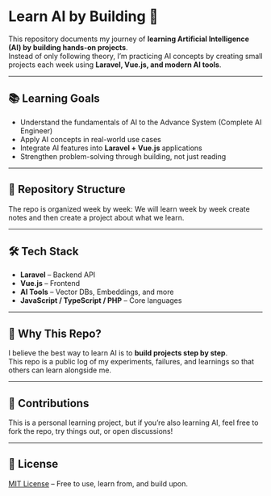# Learn AI by Building 🚀

This repository documents my journey of **learning Artificial Intelligence (AI) by building hands-on projects**.  
Instead of only following theory, I’m practicing AI concepts by creating small projects each week using **Laravel, Vue.js, and modern AI tools**.

---

## 📚 Learning Goals
- Understand the fundamentals of AI to the Advance System (Complete AI Engineer)
- Apply AI concepts in real-world use cases
- Integrate AI features into **Laravel + Vue.js** applications
- Strengthen problem-solving through building, not just reading

---

## 📂 Repository Structure
The repo is organized week by week:
We will learn week by week create notes and then create a project about what we learn.


---

## 🛠️ Tech Stack
- **Laravel** – Backend API
- **Vue.js** – Frontend
- **AI Tools** – Vector DBs, Embeddings, and more
- **JavaScript / TypeScript / PHP** – Core languages

---

## 🎯 Why This Repo?
I believe the best way to learn AI is to **build projects step by step**.  
This repo is a public log of my experiments, failures, and learnings so that others can learn alongside me.

---

## 🤝 Contributions
This is a personal learning project, but if you’re also learning AI, feel free to fork the repo, try things out, or open discussions!

---

## 📌 License
[MIT License](LICENSE) – Free to use, learn from, and build upon.
